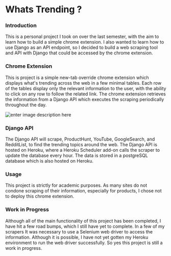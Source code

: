 # Whats Trending ?

### Introduction
This is a personal project I took on over the last semester, with the aim to learn how to build a simple chrome extension. I also wanted to learn how to use Django as an API endpoint, so I decided to build a web scraping tool and API with Django that could be accessed by the chrome extension.

### Chrome Extension
This is project is a simple new-tab override chrome extension which displays what's trending across the web in a few minimal tables. Each row of the tables display only the relevant information to the user, with the ability to click on any row to follow the related link. The chrome extension retrieves the information from a Django API which executes the scraping periodically throughout the day. 


![enter image description here](https://i.imgur.com/7SngFfD.png)

### Django API
The Django API will scrape, ProductHunt, YouTube, GoogleSearch, and RedditList, to find the trending topics around the web. The Django API is hosted on Heroku, where a Heroku Scheduler add-on calls the scraper to update the database every hour. The data is stored in a postgreSQL database which is also hosted on Heroku.

### Usage
This project is strictly for academic purposes. As many sites do not condone scraping of their information, especially for products, I chose not to deploy this chrome extension. 

### Work in Progress
Although all of the main functionality of this project has been completed, I have hit a few road bumps, which I still have yet to complete. In a few of my scrapers It was necessary to use  a Selenium web driver to access the information. Although it is possible, I have not yet gotten my Heroku environment to run the web driver successfully. So yes this project is still a work in progress. 
